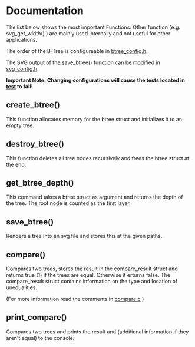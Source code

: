 # Documentation

The list below shows the most important Functions. Other function (e.g. svg_get_width() ) are mainly used internally and not useful for other applications. 

The order of the B-Tree is configureable in [btree_config.h](/btree/btree_config.h).

The SVG output of the save_btree() function can be modified in [svg_config.h](/btree/svg_config.h).

**Important Note: Changing configurations will cause the tests located in [test](/test/) to fail!**

## create_btree()

This function allocates memory for the btree struct and initializes it to an empty tree.

## destroy_btree()

This function deletes all tree nodes recursively and frees the btree struct at the end.

## get_btree_depth()

This command takes a btree struct as argument and returns the depth of the tree. The root node is counted as the first layer.

## save_btree()

Renders a tree into an svg file and stores this at the given paths.

## compare()

Compares two trees, stores the result in the compare_result struct and returns true (1) if the trees are equal. Otherwise it erturns false.
The compare_result struct contains information on the type and location of unequalities.

(For more information read the comments in [compare.c](/btree/compare.c) )

## print_compare()

Compares two trees and prints the result and (additional information if they aren't equal) to the console. 
